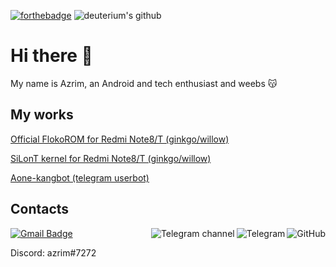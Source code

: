 [![forthebadge](https://forthebadge.com/images/badges/powered-by-electricity.svg)](https://forthebadge.com)
![deuterium's github](https://github-readme-stats.vercel.app/api?username=azrim&show_icons=true&hide_border=true)

# Hi there 👋

My name is Azrim, an Android and tech enthusiast and weebs 😽

## My works
[Official FlokoROM for Redmi Note8/T (ginkgo/willow)](https://github.com/azrim/device_xiaomi_ginko.git)

[SiLonT kernel for Redmi Note8/T (ginkgo/willow)](https://github.com/azrim/kernel_xiaomi_ginkgo.git)

[Aone-kangbot (telegram userbot)](https://github.com/aone-id/aone-kangbot.git)

## Contacts
<a href="https://github.com/azrim"><img align="right" alt="GitHub" src="https://img.shields.io/badge/dynamic/json?logo=github&label=GitHub+Followers&labelColor=282c34&color=181717&query=%24.data.totalSubs&url=https%3A%2F%2Fapi.spencerwoo.com%2Fsubstats%2F%3Fsource%3Dgithub%26queryKey%3DChungZH&longCache=true"/></a>
<a href="https://t.me/azrim89"><img align="right" alt="Telegram" src="https://img.shields.io/badge/dynamic/json?logo=telegram&label=%40skyporker_channel&labelColor=282c34&suffix=+members&color=2CA5E0&query=%24.data.totalSubs&url=https%3A%2F%2Fapi.spencerwoo.com%2Fsubstats%2F%3Fsource%3Dtelegram%26queryKey%3Dskyporker_channel&longCache=true"/></a>
<a href="https://t.me/azrimkang"><img align="right" alt="Telegram channel" src="https://img.shields.io/badge/dynamic/json?logo=telegram&label=%40skyporker_channel&labelColor=282c34&suffix=+members&color=2CA5E0&query=%24.data.totalSubs&url=https%3A%2F%2Fapi.spencerwoo.com%2Fsubstats%2F%3Fsource%3Dtelegram%26queryKey%3Dskyporker_channel&longCache=true"/></a>
[![Gmail Badge](https://img.shields.io/badge/-mirzaspc@gmail.com-c14438?style=flat-square&logo=Gmail&logoColor=white&link=mailto:mirzaspc@gmail.com)](mailto:mirzaspc@gmail.com)

Discord: azrim#7272
